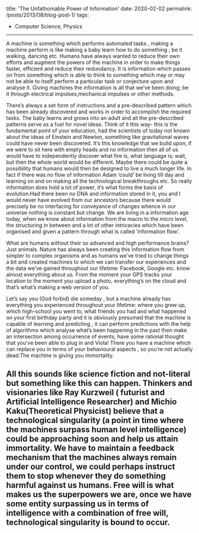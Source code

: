 title: 'The Unfathomable Power of Information'
date: 2020-02-02
permalink: /posts/2013/08/blog-post-1/
tags:
  - Computer Science, Physics
---
A machine is something which performs automated tasks , making a machine perform is like making a baby learn how to do something ; be it walking, dancing etc. Humans have always wanted to reduce their own efforts and augment the powers of the machine in order to make things faster, efficient and reduce their redundancy. It is information which passes on from something which is able to think to something which may or may not be able to itself perform a particular task or conjecture upon and analyse it. Giving machines the information is all that we’ve been doing; be it through electrical impulses,mechanical impulses or other methods.

There’s always a set form of instructions and a pre-described pattern which has been already discovered and works in order to accomplish the required tasks. The baby learns and grows into an adult and all the pre-described patterns serve as a fuel for novel ideas. Think of it this way- this is the fundamental point of your education, had the scientists of today not known about the ideas of Einstein and Newton, something like gravitational waves could have never been discovered. It’s this knowledge that we build upon, if we were to sit here with empty heads and no information then all of us would have to independently discover what fire is, what language is; wait, but then the whole world would be different. Maybe there could be quite a possibility that humans would then be designed to live a much longer life. In fact if there was no flow of information Adam ‘could’ be living till day and learning on and on making all the technological breakthroughs etc.
So really information does hold a lot of power, it’s what forms the basis of evolution.Had there been no DNA and information stored in it, you and I would never have evolved from our ancestors because there would precisely be no interfacing for conveyance of changes whence in our universe nothing is constant but change. We are living in a information age today, when we know about information from the macro to the micro level, the structuring in between and a lot of other intricacies which have been organised and given a pattern through what is called ‘information flow’.

What are humans without their so advanced and high performance brains?Just animals. Nature has always been creating this information flow from simpler to complex organisms and as humans we’ve tried to change things a bit and created machines to which we can transfer our experiences and the data we’ve gained throughout our lifetime: Facebook, Google etc. know almost everything about us. From the moment your GPS tracks your location to the moment you upload a photo, everything’s on the cloud and that’s what’s making a web version of you.

Let’s say you (God forbid) die someday , but a machine already has everything you experienced throughout your lifetime: where you grew up, which high-school you went to, what friends you had and what happened on your first birthday party and it is obviously presumed that the machine is capable of learning and predicting , it can perform predictions with the help of algorithms which analyse what’s been happening in the past then make an intersection among occurrence of events, have some rational thought that you’ve been able to plug in and Viola! There you have a machine which can replace you in terms of your behavioural aspects , so you’re not actually dead.The machine is giving you immortality.

All this sounds like science fiction and not-literal but something like this can happen. Thinkers and visionaries like Ray Kurzweil ( futurist and Artificial Intelligence Researcher) and Michio Kaku(Theoretical Physicist) believe that a technological singularity (a point in time where the machines surpass human level intelligence) could be approaching soon and help us attain immortality. We have to maintain a feedback mechanism that the machines always remain under our control, we could perhaps instruct them to stop whenever they do something harmful against us humans. Free will is what makes us the superpowers we are, once we have some entity surpassing us in terms of intelligence with a combination of free will, technological singularity is bound to occur.
------
